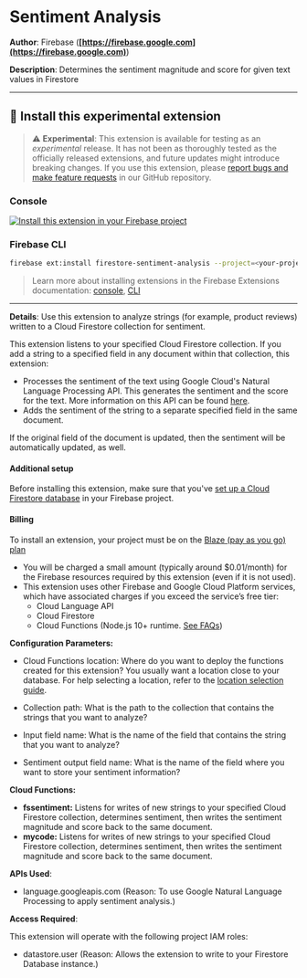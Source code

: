 # Sentiment Analysis

**Author**: Firebase (**[https://firebase.google.com](https://firebase.google.com)**)

**Description**: Determines the sentiment magnitude and score for given text values in Firestore

---

## 🧩 Install this experimental extension

> ⚠️ **Experimental**: This extension is available for testing as an _experimental_ release. It has not been as thoroughly tested as the officially released extensions, and future updates might introduce breaking changes. If you use this extension, please [report bugs and make feature requests](https://github.com/firebase/experimental-extensions/issues/new/choose) in our GitHub repository.

### Console

[![Install this extension in your Firebase project](../install-extension.png?raw=true "Install this extension in your Firebase project")](https://console.firebase.google.com/project/_/extensions/install?sourceName=projects/firebasemods/sources/bfeadd9f-3ef3-41f4-9210-fb3d0bb01e02)

### Firebase CLI

```bash
firebase ext:install firestore-sentiment-analysis --project=<your-project-id>
```

> Learn more about installing extensions in the Firebase Extensions documentation: [console](https://firebase.google.com/docs/extensions/install-extensions?platform=console), [CLI](https://firebase.google.com/docs/extensions/install-extensions?platform=cli)

---

**Details**: Use this extension to analyze strings (for example, product reviews) written to a Cloud Firestore collection for sentiment.

This extension listens to your specified Cloud Firestore collection. If you add a string to a specified field in any document within that collection, this extension:

- Processes the sentiment of the text using Google Cloud's Natural Language Processing API. This generates the sentiment and the score for the text. More information on this API can be found [here](https://cloud.google.com/natural-language/docs/basics#:~:text=Sentiment%20analysis%20response%20fields,-A%20sample%20analyzeSentiment&text=score%20of%20the%20sentiment%20ranges,%2C%20between%200.0%20and%20%2Binf%20.).
- Adds the sentiment of the string to a separate specified field in the same document.

If the original field of the document is updated, then the sentiment will be automatically updated, as well.

#### Additional setup

Before installing this extension, make sure that you've [set up a Cloud Firestore database](https://firebase.google.com/docs/firestore/quickstart) in your Firebase project.

#### Billing

To install an extension, your project must be on the [Blaze (pay as you go) plan](https://firebase.google.com/pricing)

- You will be charged a small amount (typically around \$0.01/month) for the Firebase resources required by this extension (even if it is not used).
- This extension uses other Firebase and Google Cloud Platform services, which have associated charges if you exceed the service’s free tier:
  - Cloud Language API
  - Cloud Firestore
  - Cloud Functions (Node.js 10+ runtime. [See FAQs](https://firebase.google.com/support/faq#expandable-24))

**Configuration Parameters:**

- Cloud Functions location: Where do you want to deploy the functions created for this extension? You usually want a location close to your database. For help selecting a location, refer to the [location selection guide](https://firebase.google.com/docs/functions/locations).

- Collection path: What is the path to the collection that contains the strings that you want to analyze?

* Input field name: What is the name of the field that contains the string that you want to analyze?

- Sentiment output field name: What is the name of the field where you want to store your sentiment information?

**Cloud Functions:**

- **fssentiment:** Listens for writes of new strings to your specified Cloud Firestore collection, determines sentiment, then writes the sentiment magnitude and score back to the same document.
- **mycode:** Listens for writes of new strings to your specified Cloud Firestore collection, determines sentiment, then writes the sentiment magnitude and score back to the same document.

**APIs Used**:

- language.googleapis.com (Reason: To use Google Natural Language Processing to apply sentiment analysis.)

**Access Required**:

This extension will operate with the following project IAM roles:

- datastore.user (Reason: Allows the extension to write to your Firestore Database instance.)

